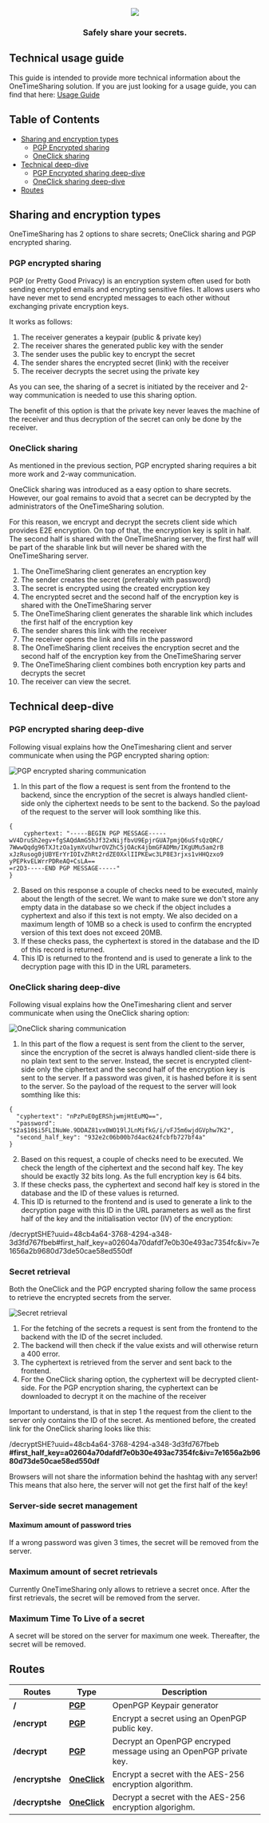 <p align="center">
<img src="./app/src/assets/logo-white.png"/>
</p>
<h3 align="center">Safely share your secrets.</h3>

## Technical usage guide
This guide is intended to provide more technical information about the OneTimeSharing solution. If you are just looking for a usage guide, you can find that here: [Usage Guide](USAGE_GUIDE.md)

## Table of Contents

- [Sharing and encryption types](#sharing-and-encryption-types)
  - [PGP Encrypted sharing](#pgp-encrypted-sharing)
  - [OneClick sharing](#oneclick-sharing)
- [Technical deep-dive](#technical-deep-dive)
  - [PGP Encrypted sharing deep-dive](#pgp-encrypted-sharing-deep-dive)
  - [OneClick sharing deep-dive](#oneclick-sharing-deep-dive)
- [Routes](#routes)

## Sharing and encryption types

OneTimeSharing has 2 options to share secrets; OneClick sharing and PGP encrypted sharing.

### PGP encrypted sharing

PGP (or Pretty Good Privacy) is an encryption system often used for both sending encrypted emails and encrypting sensitive files. It allows users who have never met to send encrypted messages to each other without exchanging private encryption keys. 

It works as follows:

1. The receiver generates a keypair (public & private key)
1. The receiver shares the generated public key with the sender
1. The sender uses the public key to encrypt the secret
1. The sender shares the encrypted secret (link) with the receiver
1. The receiver decrypts the secret using the private key

As you can see, the sharing of a secret is initiated by the receiver and 2-way communication is needed to use this sharing option.

The benefit of this option is that the private key never leaves the machine of the receiver and thus decryption of the secret can only be done by the receiver.

### OneClick sharing

As mentioned in the previous section, PGP encrypted sharing requires a bit more work and 2-way communication.

OneClick sharing was introduced as a easy option to share secrets. However, our goal remains to avoid that a secret can be decrypted by the administrators of the OneTimeSharing solution.

For this reason, we encrypt and decrypt the secrets client side which provides E2E encryption. On top of that, the encryption key is split in half. The second half is shared with the OneTimeSharing server, the first half will be part of the sharable link but will never be shared with the OneTimeSharing server.

1. The OneTimeSharing client generates an encryption key
1. The sender creates the secret (preferably with password)
1. The secret is encrypted using the created encryption key
1. The encrypted secret and the second half of the encryption key is shared with the OneTimeSharing server
1. The OneTimeSharing client generates the sharable link which includes the first half of the encryption key
1. The sender shares this link with the receiver
1. The receiver opens the link and fills in the password
1. The OneTimeSharing client receives the encryption secret and the second half of the encryption key from the OneTimeSharing server
1. The OneTimeSharing client combines both encryption key parts and decrypts the secret
1. The receiver can view the secret.


## Technical deep-dive

### PGP encrypted sharing deep-dive

Following visual explains how the OneTimesharing client and server communicate when using the PGP encrypted sharing option:

![PGP encrypted sharing communication](screenshots/PGP-communication.png)

1. In this part of the flow a request is sent from the frontend to the backend, since the encryption of the secret is always handled client-side only the ciphertext needs to be sent to the backend. So the payload of the request to the server will look somthing like this.

```
{
    cyphertext: "-----BEGIN PGP MESSAGE-----wV4DruSh2egv+fgSAQdAmG5hJf32xNijfbvU9EpjrGUA7pmjQ6uSfsQzQRC/
7WwwQqdg96TXJtzOa1ymXvUhwrOVZhC5jOAcK4jbmGFADMm/IKgUMu5am2rB
xJzRusog0jUBYErYrIOIvZhRt2rdZE0XxlIIPKEwc3LP8E3rjxs1vHHQzxo9
yPEPkvELWrrPDReAQ+CsLA==
=r2D3-----END PGP MESSAGE-----"
}
```

2. Based on this response a couple of checks need to be executed, mainly about the length of the secret. We want to make sure we don't store any empty data in the database so we check if the object includes a cyphertext and also if this text is not empty. We also decided on a maximum length of 10MB so a check is used to confirm the encrypted version of this text does not exceed 20MB.
2. If these checks pass, the cyphertext is stored in the database and the ID of this record is returned.
2. This ID is returned to the frontend and is used to generate a link to the decryption page with this ID in the URL parameters.

### OneClick sharing deep-dive

Following visual explains how the OneTimesharing client and server communicate when using the OneClick sharing option:

![OneClick sharing communication](screenshots/OneClick-communication.png)

1. In this part of the flow a request is sent from the client to the server, since the encryption of the secret is always handled client-side there is no plain text sent to the server. Instead, the secret is encrypted client-side only the ciphertext and the second half of the encryption key is sent to the server. If a password was given, it is hashed before it is sent to the server. So the payload of the request to the server will look somthing like this:

```
{
  "cyphertext": "nPzPuE0gERShjwmjHtEuMQ==",
  "password": 
"$2a$10$i5FLINuWe.9DDAZ81vx0WO19lJLnMifkG/i/vFJ5m6wjdGVphw7K2",
  "second_half_key": "932e2c06b00b7d4ac624fcbfb727bf4a"
}
```

2. Based on this request, a couple of checks need to be executed. We check the length of the ciphertext and the second half key. The key should be exactly 32 bits long. As the full encryption key is 64 bits.
2. If these checks pass, the cyphertext and second half key is stored in the database and the ID of these values is returned.
2. This ID is returned to the frontend and is used to generate a link to the decryption page with this ID in the URL parameters as well as the first half of the key and the initialisation vector (IV) of the encryption:

/decryptSHE?uuid=48cb4a64-3768-4294-a348-3d3fd767fbeb#first_half_key=a02604a70dafdf7e0b30e493ac7354fc&iv=7e1656a2b9680d73de50cae58ed550df


### Secret retrieval
Both the OneClick and the PGP encrypted sharing follow the same process to retrieve the encrypted secrets from the server.

![Secret retrieval](screenshots/secret-retrieval.png)

1. For the fetching of the secrets a request is sent from the frontend to the backend with the ID of the secret included.
2. The backend will then check if the value exists and will otherwise return a 400 error.
3. The cyphertext is retrieved from the server and sent back to the frontend.
4. For the OneClick sharing option, the cyphertext will be decrypted client-side. For the PGP encryption sharing, the cyphertext can be downloaded to decrypt it on the machine of the receiver

Important to understand, is that in step 1 the request from the client to the server only contains the ID of the secret. 
As mentioned before, the created link for the OneClick sharing looks like this:

/decryptSHE?uuid=48cb4a64-3768-4294-a348-3d3fd767fbeb **#first_half_key=a02604a70dafdf7e0b30e493ac7354fc&iv=7e1656a2b9680d73de50cae58ed550df**

Browsers will not share the information behind the hashtag with any server! This means that also here, the server will not get the first half of the key!

### Server-side secret management

#### Maximum amount of password tries
If a wrong password was given 3 times, the secret will be removed from the server.

### Maximum amount of secret retrievals
Currently OneTimeSharing only allows to retrieve a secret once. After the first retrievals, the secret will be removed from the server.

### Maximum Time To Live of a secret
A secret will be stored on the server for maximum one week. Thereafter, the secret will be removed.

## Routes

| Routes          | Type                                     | Description                                                       |
| --------------- | ---------------------------------------- | ----------------------------------------------------------------- |
| **/**           | [**PGP**](#pgp-encrypted-sharing) | OpenPGP Keypair generator                                         |
| **/encrypt**    | [**PGP**](#pgp-encrypted-sharing) | Encrypt a secret using an OpenPGP public key.                     |
| **/decrypt**    | [**PGP**](#pgp-encrypted-sharing) | Decrypt an OpenPGP encryped message using an OpenPGP private key. |
| **/encryptshe** | [**OneClick**](#one-click-sharing)       | Encrypt a secret with the AES-256 encryption algorithm.           |
| **/decryptshe** | [**OneClick**](#one-click-sharing)       | Decrypt a secret with the AES-256 encryption algorighm.           |
